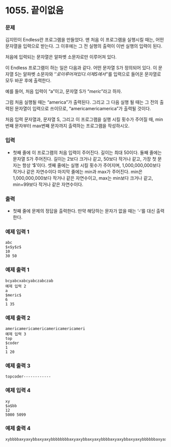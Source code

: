 # 1055. 끝이없음

### 문제
김지민이 Endless란 프로그램을 만들었다. 맨 처음 이 프로그램을 실행시킬 때는, 어떤 문자열을 입력으로 받는다. 그 이후에는 그 전 실행의 출력이 이번 실행의 입력이 된다.

처음에 입력되는 문자열은 알파벳 소문자로만 이루어져 있다.

이 Endless 프로그램이 하는 일은 다음과 같다. 어떤 문자열 S가 정의되어 있다. 이 문자열 S는 알파벳 소문자와 ‘$’로 이루어져 있다. 이제 S에서 ‘$’를 입력으로 들어온 문자열로 모두 바꾼 후에 출력한다.

예를 들어, 처음 입력이 “a”이고, 문자열 S가 “$meric$”라고 하자.

그럼 처음 실행될 때는 “america”가 출력된다. 그리고 그 다음 실행 될 때는 그 전의 출력된 문자열이 입력으로 쓰이므로, “americamericamerica”가 출력될 것이다.

처음 입력 문자열과, 문자열 S, 그리고 이 프로그램을 실행 시킬 횟수가 주어질 때, min번째 문자부터 max번째 문자까지 출력하는 프로그램을 작성하시오.

### 입력
- 첫째 줄에 이 프로그램의 처음 입력이 주어진다. 길이는 최대 50이다. 둘째 줄에는 문자열 S가 주어진다. 길이는 2보다 크거나 같고, 50보다 작거나 같고, 가장 첫 문자는 항상 ‘$’이다. 셋째 줄에는 실행 시킬 횟수가 주어지며, 1,000,000,000보다 작거나 같은 자연수이다 마지막 줄에는 min과 max가 주어진다. min은 1,000,000,000보다 작거나 같은 자연수이고, max는 min보다 크거나 같고, min+99보다 작거나 같은 자연수이다.

### 출력
- 첫째 줄에 문제의 정답을 출력한다. 만약 해당하는 문자가 없을 때는 ‘-‘를 대신 출력한다.

### 예제 입력 1 
```
abc
$x$y$z$
10
30 50
```
### 예제 출력 1 
```
bcyabcxabcyabczabczab
예제 입력 2 
a
$meric$
6
1 35
```
### 예제 출력 2 
```
americamericamericamericamericameri
예제 입력 3 
top
$coder
1
1 20
```
### 예제 출력 3 
```
topcoder------------
```
### 예제 입력 4 
```
xy
$a$bb
12
5000 5099
```
### 예제 출력 4 
```
xybbbbaxyaxybbaxyaxybbbbbbbbaxyaxybbaxyaxybbbbaxyaxybbaxyaxybbbbbbaxyaxybbaxyaxybbbbaxyaxybbaxyaxybb
```
